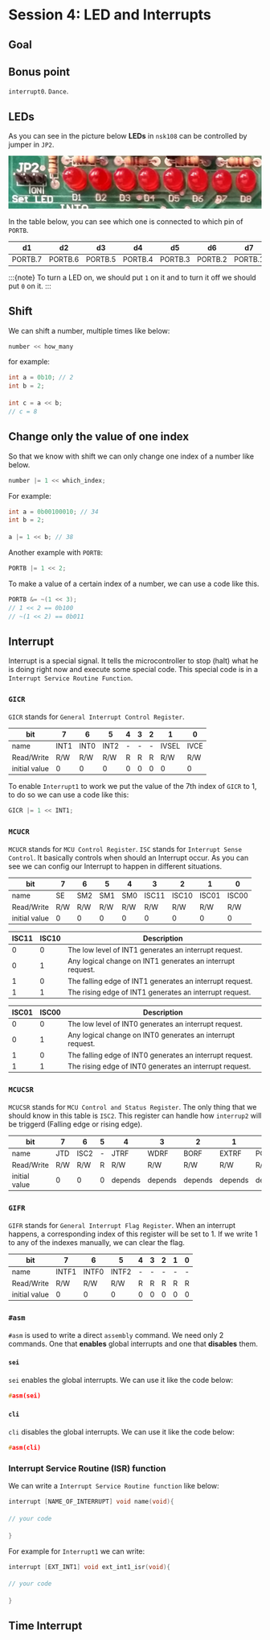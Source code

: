 # Session 4: LED and Interrupts

## Goal

## Bonus point

`interrupt0`.
`Dance`.

## LEDs

As you can see in the picture below **LEDs** in `nsk108` can
be controlled by jumper in `JP2`.

![nsk108 LEDs](figures/nsk108_LEDs.jpg)

In the table below, you can see which one is connected to which pin of `PORTB`.

| d1      | d2      | d3      | d4      | d5      | d6      | d7      | d8      |
|---------|---------|---------|---------|---------|---------|---------|---------|
| PORTB.7 | PORTB.6 | PORTB.5 | PORTB.4 | PORTB.3 | PORTB.2 | PORTB.1 | PORTB.0 |

:::{note}
To turn a LED on, we should put `1` on it
and to turn it off we should put `0` on it.
:::

## Shift

We can shift a number, multiple times like below:

```c
number << how_many
```

for example:

```c
int a = 0b10; // 2
int b = 2;

int c = a << b; 
// c = 8

```

## Change only the value of one index

So that we know with shift we can only change one index
of a number like below.

```c
number |= 1 << which_index;
```

For example:

```c
int a = 0b00100010; // 34
int b = 2;

a |= 1 << b; // 38
```

Another example with `PORTB`:

```c
PORTB |= 1 << 2;
```

To make a value of a certain index of a number,
we can use a code like this.

```c
PORTB &= ~(1 << 3);
// 1 << 2 == 0b100
// ~(1 << 2) == 0b011
```

## Interrupt

Interrupt is a special signal.
It tells the microcontroller to stop (halt)
what he is doing right now and execute some
special code.
This special code is in a `Interrupt Service Routine Function`.

### `GICR`

`GICR` stands for `General Interrupt Control Register`.

| bit           | 7    | 6    | 5    | 4 | 3 | 2 | 1     | 0    | 
|---------------|------|------|------|---|---|---|-------|------|
| name          | INT1 | INT0 | INT2 | - | - | - | IVSEL | IVCE | 
| Read/Write    | R/W  | R/W  | R/W  | R | R | R | R/W   | R/W  | 
| initial value | 0    | 0    | 0    | 0 | 0 | 0 | 0     | 0    | 

To enable `Interrupt1` to work we put the value of the 7th index of `GICR` to 1,
to do so we can use a code like this:

```c
GICR |= 1 << INT1;
```

### `MCUCR`

`MCUCR` stands for `MCU Control Register`.
`ISC` stands for `Interrupt Sense Control`.
It basically controls when should an Interrupt occur.
As you can see we can config our Interrupt to happen in different situations.

| bit           | 7   | 6   | 5   | 4   | 3     | 2     | 1     | 0     | 
|---------------|-----|-----|-----|-----|-------|-------|-------|-------|
| name          | SE  | SM2 | SM1 | SM0 | ISC11 | ISC10 | ISC01 | ISC00 | 
| Read/Write    | R/W | R/W | R/W | R/W | R/W   | R/W   | R/W   | R/W   | 
| initial value | 0   | 0   | 0   | 0   | 0     | 0     | 0     | 0     | 

| ISC11 | ISC10 | Description                                                |
|-------|-------|------------------------------------------------------------|
| 0     | 0     | The low level of INT1 generates an interrupt request.      |
| 0     | 1     | Any logical change on INT1 generates an interrupt request. |
| 1     | 0     | The falling edge of INT1 generates an interrupt request.   |
| 1     | 1     | The rising edge of INT1 generates an interrupt request.    |

| ISC01 | ISC00 | Description                                                |
|-------|-------|------------------------------------------------------------|
| 0     | 0     | The low level of INT0 generates an interrupt request.      |
| 0     | 1     | Any logical change on INT0 generates an interrupt request. |
| 1     | 0     | The falling edge of INT0 generates an interrupt request.   |
| 1     | 1     | The rising edge of INT0 generates an interrupt request.    |

### `MCUCSR`

`MCUCSR` stands for `MCU Control and Status Register`.
The only thing that we should know in this table is `ISC2`.
This register can handle how `interrup2` will be triggerd
(Falling edge or rising edge).

| bit           | 7   | 6    | 5 | 4       | 3       | 2       | 1       | 0       | 
|---------------|-----|------|---|---------|---------|---------|---------|---------|
| name          | JTD | ISC2 | - | JTRF    | WDRF    | BORF    | EXTRF   | PORF    | 
| Read/Write    | R/W | R/W  | R | R/W     | R/W     | R/W     | R/W     | R/W     | 
| initial value | 0   | 0    | 0 | depends | depends | depends | depends | depends | 

### `GIFR`

`GIFR` stands for `General Interrupt Flag Register`.
When an interrupt happens, a corresponding index of
this register will be set to 1.
If we write 1 to any of the indexes manually, we
can clear the flag.

| bit           | 7     | 6     | 5     | 4 | 3 | 2 | 1 | 0 | 
|---------------|-------|-------|-------|---|---|---|---|---|
| name          | INTF1 | INTF0 | INTF2 | - | - | - | - | - | 
| Read/Write    | R/W   | R/W   | R/W   | R | R | R | R | R | 
| initial value | 0     | 0     | 0     | 0 | 0 | 0 | 0 | 0 | 

### `#asm`

`#asm` is used to write a direct `assembly` command.
We need only 2 commands.
One that **enables** global interrupts and one that
**disables** them.

#### `sei`

`sei` enables the global interrupts.
We can use it like the code below:

```c
#asm(sei)
```

#### `cli`

`cli` disables the global interrupts.
We can use it like the code below:

```c
#asm(cli)
```

### Interrupt Service Routine (ISR) function

We can write a `Interrupt Service Routine function` like below:

```c
interrupt [NAME_OF_INTERRUPT] void name(void){

// your code

}
```

For example for `Interrupt1` we can write:

```c
interrupt [EXT_INT1] void ext_int1_isr(void){

// your code

}
```

## Time Interrupt


